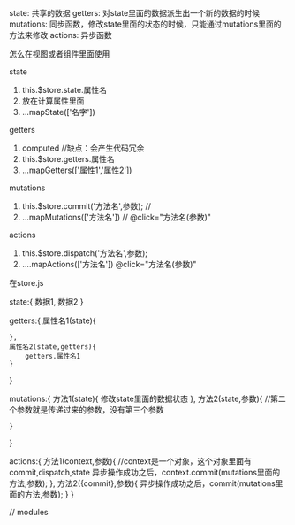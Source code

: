 state: 共享的数据
getters:  对state里面的数据派生出一个新的数据的时候
mutations: 同步函数，修改state里面的状态的时候，只能通过mutations里面的方法来修改
actions: 异步函数

怎么在视图或者组件里面使用


state
1. this.$store.state.属性名
2. 放在计算属性里面
3. ...mapState(['名字'])

getters

1. computed  //缺点：会产生代码冗余
2. this.$store.getters.属性名   
3. ...mapGetters(['属性1','属性2'])



mutations

1. this.$store.commit('方法名',参数); //
2. ...mapMutations(['方法名']) // @click="方法名(参数)"



actions

1. this.$store.dispatch('方法名',参数);
2. ....mapActions(['方法名'])  @click="方法名(参数)"



在store.js

state:{
    数据1,
    数据2
}

getters:{
    属性名1(state){

    },
    属性名2(state,getters){
        getters.属性名1
    }
}

mutations:{
    方法1(state){
        修改state里面的数据状态
    },
    方法2(state,参数){ //第二个参数就是传递过来的参数，没有第三个参数

    }
}


actions:{
    方法1(context,参数){
        //context是一个对象，这个对象里面有commit,dispatch,state
        异步操作成功之后，context.commit(mutations里面的方法,参数);
    },
    方法2({commit},参数){
         异步操作成功之后，commit(mutations里面的方法,参数);
    }
}


// modules







